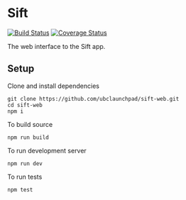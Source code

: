 # Sift
[![Build Status](https://api.travis-ci.org/ubclaunchpad/sift-web.svg?branch=master)](https://travis-ci.org/ubclaunchpad/sift-web)
[![Coverage Status](https://coveralls.io/repos/github/ubclaunchpad/sift-web/badge.svg?branch=master)](https://coveralls.io/github/ubclaunchpad/sift-web?branch=master)

The web interface to the Sift app.

## Setup

Clone and install dependencies
```
git clone https://github.com/ubclaunchpad/sift-web.git
cd sift-web
npm i
```

To build source
```
npm run build
```

To run development server
```
npm run dev
```

To run tests
```
npm test
```
